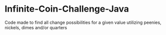 # Infinite-Coin-Challenge-Java
Code made to find all change possibilities for a given value utilizing peenies, nickels, dimes and/or quarters
